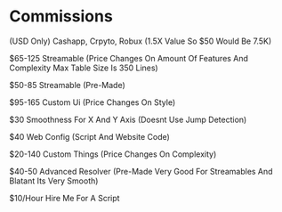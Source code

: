 # Commissions

(USD Only) Cashapp, Crpyto, Robux (1.5X Value So $50 Would Be 7.5K)

$65-125 Streamable (Price Changes On Amount Of Features And Complexity Max Table Size Is 350 Lines)

$50-85 Streamable (Pre-Made)

$95-165 Custom Ui (Price Changes On Style)

$30 Smoothness For X And Y Axis (Doesnt Use Jump Detection)

$40 Web Config (Script And Website Code)

$20-140 Custom Things (Price Changes On Complexity)

$40-50 Advanced Resolver (Pre-Made Very Good For Streamables And Blatant Its Very Smooth)

$10/Hour Hire Me For A Script
